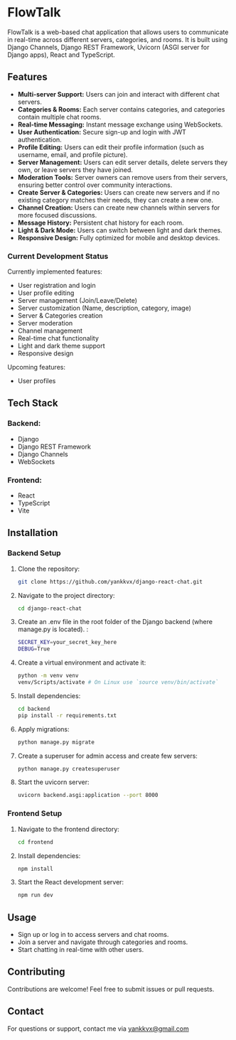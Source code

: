 # FlowTalk

FlowTalk is a web-based chat application that allows users to communicate in real-time across different servers, categories, and rooms. It is built using Django Channels, Django REST Framework, Uvicorn (ASGI server for Django apps), React and TypeScript.

## Features

- **Multi-server Support:** Users can join and interact with different chat servers.
- **Categories & Rooms:** Each server contains categories, and categories contain multiple chat rooms.
- **Real-time Messaging:** Instant message exchange using WebSockets.
- **User Authentication:** Secure sign-up and login with JWT authentication.
- **Profile Editing:** Users can edit their profile information (such as username, email, and profile picture).
- **Server Management:** Users can edit server details, delete servers they own, or leave servers they have joined.
- **Moderation Tools:** Server owners can remove users from their servers, ensuring better control over community interactions.
- **Create Server & Categories:** Users can create new servers and if no existing category matches their needs, they can create a new one.
- **Channel Creation:** Users can create new channels within servers for more focused discussions.
- **Message History:** Persistent chat history for each room.
- **Light & Dark Mode:** Users can switch between light and dark themes.
- **Responsive Design:** Fully optimized for mobile and desktop devices.

### Current Development Status

Currently implemented features:
- User registration and login
- User profile editing
- Server management (Join/Leave/Delete)
- Server customization (Name, description, category, image)
- Server & Categories creation
- Server moderation
- Channel management
- Real-time chat functionality
- Light and dark theme support
- Responsive design

Upcoming features:
- User profiles

## Tech Stack

### Backend:
- Django
- Django REST Framework
- Django Channels
- WebSockets

### Frontend:
- React
- TypeScript
- Vite

## Installation

### Backend Setup

1. Clone the repository:
   ```sh
   git clone https://github.com/yankkvx/django-react-chat.git
   ```
2. Navigate to the project directory:
   ```sh
   cd django-react-chat
   ```
3. Create an .env file in the root folder of the Django backend (where manage.py is located). :
   ```sh
   SECRET_KEY=your_secret_key_here
   DEBUG=True
   ```
4. Create a virtual environment and activate it:
   ```sh
   python -m venv venv
   venv/Scripts/activate # On Linux use `source venv/bin/activate`
   ```
5. Install dependencies:
   ```sh
   cd backend
   pip install -r requirements.txt
   ```
6. Apply migrations:
   ```sh
   python manage.py migrate
   ```
7. Create a superuser for admin access and create few servers:
   ```sh
   python manage.py createsuperuser 
   ```
8. Start the uvicorn server:
   ```sh
   uvicorn backend.asgi:application --port 8000
   ```

### Frontend Setup

1. Navigate to the frontend directory:
   ```sh
   cd frontend
   ```
2. Install dependencies:
   ```sh
   npm install
   ```
3. Start the React development server:
   ```sh
   npm run dev
   ```

## Usage

- Sign up or log in to access servers and chat rooms.
- Join a server and navigate through categories and rooms.
- Start chatting in real-time with other users.

## Contributing

Contributions are welcome! Feel free to submit issues or pull requests.

## Contact

For questions or support, contact me via [yankkvx@gmail.com](mailto:yankkvx@gmail.com)
